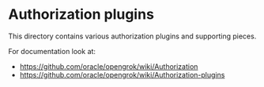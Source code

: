 # Authorization plugins

This directory contains various authorization plugins and supporting pieces.

For documentation look at:
  - https://github.com/oracle/opengrok/wiki/Authorization
  - https://github.com/oracle/opengrok/wiki/Authorization-plugins
